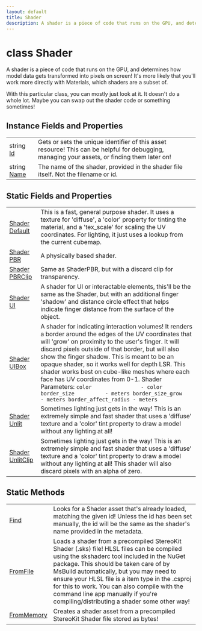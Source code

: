 ```yaml
---
layout: default
title: Shader
description: A shader is a piece of code that runs on the GPU, and determines how model data gets transformed into pixels on screen! It's more likely that you'll work more directly with Materials, which shaders are a subset of.  With this particular class, you can mostly just look at it. It doesn't do a whole lot. Maybe you can swap out the shader code or something sometimes!
---
```

# class Shader

A shader is a piece of code that runs on the GPU, and
determines how model data gets transformed into pixels on screen!
It's more likely that you'll work more directly with Materials, which
shaders are a subset of.

With this particular class, you can mostly just look at it. It doesn't
do a whole lot. Maybe you can swap out the shader code or something
sometimes!

## Instance Fields and Properties

|  |  |
|--|--|
|string [Id]({{site.url}}/Pages/StereoKit/Shader/Id.html)|Gets or sets the unique identifier of this asset resource! This can be helpful for debugging, managing your assets, or finding them later on!|
|string [Name]({{site.url}}/Pages/StereoKit/Shader/Name.html)|The name of the shader, provided in the shader file itself. Not the filename or id.|

## Static Fields and Properties

|  |  |
|--|--|
|[Shader]({{site.url}}/Pages/StereoKit/Shader.html) [Default]({{site.url}}/Pages/StereoKit/Shader/Default.html)|This is a fast, general purpose shader. It uses a texture for 'diffuse', a 'color' property for tinting the material, and a 'tex_scale' for scaling the UV coordinates. For lighting, it just uses a lookup from the current cubemap.|
|[Shader]({{site.url}}/Pages/StereoKit/Shader.html) [PBR]({{site.url}}/Pages/StereoKit/Shader/PBR.html)|A physically based shader.|
|[Shader]({{site.url}}/Pages/StereoKit/Shader.html) [PBRClip]({{site.url}}/Pages/StereoKit/Shader/PBRClip.html)|Same as ShaderPBR, but with a discard clip for transparency.|
|[Shader]({{site.url}}/Pages/StereoKit/Shader.html) [UI]({{site.url}}/Pages/StereoKit/Shader/UI.html)|A shader for UI or interactable elements, this'll be the same as the Shader, but with an additional finger 'shadow' and distance circle effect that helps indicate finger distance from the surface of the object.|
|[Shader]({{site.url}}/Pages/StereoKit/Shader.html) [UIBox]({{site.url}}/Pages/StereoKit/Shader/UIBox.html)|A shader for indicating interaction volumes! It renders a border around the edges of the UV coordinates that will 'grow' on proximity to the user's finger. It will discard pixels outside of that border, but will also show the finger shadow. This is meant to be an opaque shader, so it works well for depth LSR.  This shader works best on cube-like meshes where each face has UV coordinates from 0-1.  Shader Parameters: ``` color                - color border_size          - meters border_size_grow     - meters border_affect_radius - meters ```|
|[Shader]({{site.url}}/Pages/StereoKit/Shader.html) [Unlit]({{site.url}}/Pages/StereoKit/Shader/Unlit.html)|Sometimes lighting just gets in the way! This is an extremely simple and fast shader that uses a 'diffuse' texture and a 'color' tint property to draw a model without any lighting at all!|
|[Shader]({{site.url}}/Pages/StereoKit/Shader.html) [UnlitClip]({{site.url}}/Pages/StereoKit/Shader/UnlitClip.html)|Sometimes lighting just gets in the way! This is an extremely simple and fast shader that uses a 'diffuse' texture and a 'color' tint property to draw a model without any lighting at all! This shader will also discard pixels with an alpha of zero.|

## Static Methods

|  |  |
|--|--|
|[Find]({{site.url}}/Pages/StereoKit/Shader/Find.html)|Looks for a Shader asset that's already loaded, matching the given id! Unless the id has been set manually, the id will be the same as the shader's name provided in the metadata.|
|[FromFile]({{site.url}}/Pages/StereoKit/Shader/FromFile.html)|Loads a shader from a precompiled StereoKit Shader (.sks) file! HLSL files can be compiled using the skshaderc tool included in the NuGet package. This should be taken care of by MsBuild automatically, but you may need to ensure your HLSL file is a <SKShader /> item type in the .csproj for this to work. You can also compile with the command line app manually if you're compiling/distributing a shader some other way!|
|[FromMemory]({{site.url}}/Pages/StereoKit/Shader/FromMemory.html)|Creates a shader asset from a precompiled StereoKit Shader file stored as bytes!|
